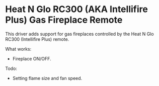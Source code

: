 # Heat N Glo RC300 (AKA Intellifire Plus) Gas Fireplace Remote

This driver adds support for gas fireplaces controlled by the Heat N Glo RC300 (Intellifire Plus) remote.

What works:

* Fireplace ON/OFF.

Todo:

* Setting flame size and fan speed.
